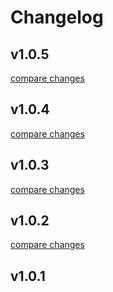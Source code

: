 # Changelog


## v1.0.5

[compare changes](https://github.com/arimaulana07/nuxtjs-module/compare/v1.0.4...v1.0.5)

## v1.0.4

[compare changes](https://github.com/arimaulana07/nuxtjs-module/compare/v1.0.3...v1.0.4)

## v1.0.3

[compare changes](https://github.com/arimaulana07/nuxtjs-module/compare/v1.0.2...v1.0.3)

## v1.0.2

[compare changes](https://github.com/arimaulana07/nuxtjs-module/compare/v1.0.1...v1.0.2)

## v1.0.1

